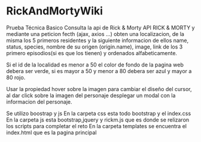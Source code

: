 # RickAndMortyWiki
Prueba Técnica Basico
Consulta la api de Rick & Morty API RICK & MORTY y mediante una peticion fecth (ajax, axios ...) obten una localizacion, de la misma los 5 primeros residentes y la siguiente informacion de ellos name, status, species, nombre de su origen (origin.name), image, link de los 3 primero episodios(si es que los tienen) y ordenados alfabeticamente.

Si el id de la localidad es menor a 50 el color de fondo de la pagina web debera ser verde, si es mayor a 50 y menor a 80 debera ser azul y mayor a 80 rojo.

Usar la propiedad hover sobre la imagen para cambiar el diseño del cursor, al dar click sobre la imagen del personaje desplegar un modal con la informacion del personaje.

Se utilizo boostrap y js
En la carpeta css esta todo bootstrap y el index.css
En la carpeta js esta bootstrap,jquery y rickm.js que es donde se relizaron los scripts para completar el reto
En la carpeta templates se encuentra el index.html que es la pagina principal
